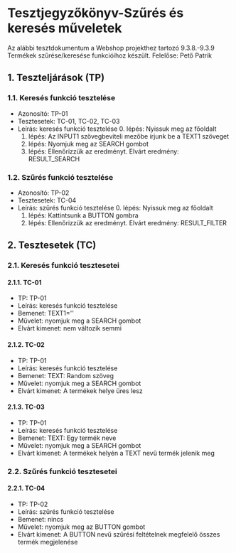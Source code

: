 # Tesztjegyzőkönyv-Szűrés és keresés műveletek

Az alábbi tesztdokumentum a Webshop projekthez tartozó 9.3.8.-9.3.9 Termékek szűrése/keresése funkcióihoz készült. Felelőse: Pető Patrik

## 1. Teszteljárások (TP)

### 1.1. Keresés funkció tesztelése 
- Azonosító: TP-01
- Tesztesetek: TC-01, TC-02, TC-03
- Leírás: keresés funkció tesztelése
    0. lépés: Nyissuk meg az főoldalt
    1. lépés: Az INPUT1 szövegbeviteli mezőbe írjunk be a TEXT1 szöveget
    2. lépés: Nyomjuk meg az SEARCH gombot 
    3. lépés: Ellenőrizzük az eredményt. Elvárt eredmény: RESULT_SEARCH

### 1.2. Szűrés funkció tesztelése
- Azonosító: TP-02
- Tesztesetek: TC-04
- Leírás: szűrés funkció tesztelése
    0. lépés: Nyissuk meg az főoldalt
    1. lépés: Kattintsunk a BUTTON gombra
    2. lépés: Ellenőrizzük az eredményt. Elvárt eredmény: RESULT_FILTER

## 2. Tesztesetek (TC)

### 2.1. Keresés funkció tesztesetei

#### 2.1.1. TC-01
- TP: TP-01
- Leírás: keresés funkció tesztelése 
- Bemenet: TEXT1=''
- Művelet: nyomjuk meg a SEARCH gombot 
- Elvárt kimenet: nem változik semmi

#### 2.1.2. TC-02
- TP: TP-01
- Leírás: keresés funkció tesztelése 
- Bemenet: TEXT: Random szöveg
- Művelet: nyomjuk meg a SEARCH gombot 
- Elvárt kimenet: A termékek helye üres lesz

#### 2.1.3. TC-03
- TP: TP-01
- Leírás: keresés funkció tesztelése 
- Bemenet: TEXT: Egy termék neve
- Művelet: nyomjuk meg a SEARCH gombot 
- Elvárt kimenet: A termékek helyén a TEXT nevű termék jelenik meg

### 2.2. Szűrés funkció tesztesetei

#### 2.2.1. TC-04
- TP: TP-02
- Leírás: szűrés funkció tesztelése
- Bemenet: nincs
- Művelet: nyomjuk meg az BUTTON gombot 
- Elvárt kimenet: A BUTTON nevű szűrési feltételnek megfelelő összes termék megjelenése
    